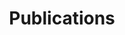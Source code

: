 ---
type: publication
layout: archive
author_profile: true
permalink: /publications/
title: Publications
header:
  og_image: /assets/images/website_feature_image.png
  overlay_image: /assets/images/among_sierra_nevada.jpg
  caption: Copyright © Albert Bierdstadt
search: true
---